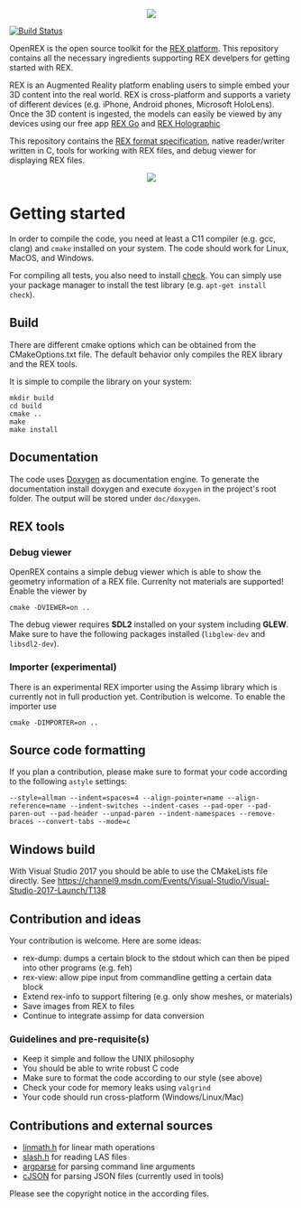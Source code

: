 <p align="center">
<img src="https://raw.githubusercontent.com/roboticeyes/openrex/master/doc/openrex.png"/>
</p>

[![Build Status](https://travis-ci.org/roboticeyes/openrex.svg?branch=master)](https://travis-ci.org/roboticeyes/openrex)

OpenREX is the open source toolkit for the <a href="https://rex.robotic-eyes.com">REX platform</a>. This repository
contains all the necessary ingredients supporting REX develpers for getting started with REX.

REX is an Augmented Reality platform enabling users to simple embed your 3D content into the real world. REX is
cross-platform and supports a variety of different devices (e.g. iPhone, Android phones, Microsoft HoloLens). Once the
3D content is ingested, the models can easily be viewed by any devices using our free app <a
href="https://www.robotic-eyes.com/download">REX Go</a> and <a href="https://www.robotic-eyes.com/download">REX Holographic</a>

This repository contains the <a href="https://github.com/roboticeyes/openrex/blob/master/doc/rex-spec-v1.md">REX format specification</a>,
native reader/writer written in C, tools for working with REX files, and debug viewer for displaying REX files.

<p align="center">
<img src="https://raw.githubusercontent.com/roboticeyes/openrex/master/doc/teaser.jpg" />
</p>

# Getting started

In order to compile the code, you need at least a C11 compiler (e.g. gcc, clang) and `cmake` installed on your system.
The code should work for Linux, MacOS, and Windows.

For compiling all tests, you also need to install [check](https://github.com/libcheck/check). You can simply use your
package manager to install the test library (e.g. `apt-get install check`).

## Build

There are different cmake options which can be obtained from the CMakeOptions.txt file. The default behavior only
compiles the REX library and the REX tools.

It is simple to compile the library on your system:

```
mkdir build
cd build
cmake ..
make
make install
```

## Documentation

The code uses <a href="http://www.stack.nl/~dimitri/doxygen/">Doxygen</a> as documentation engine. To generate the documentation install doxygen and execute `doxygen` in
the project's root folder. The output will be stored under `doc/doxygen`.

## REX tools

### Debug viewer

OpenREX contains a simple debug viewer which is able to show the geometry information of a REX file. Currenlty not materials
are supported! Enable the viewer by

```
cmake -DVIEWER=on ..
```

The debug viewer requires **SDL2** installed on your system including **GLEW**. Make sure to have the following packages installed (`libglew-dev` and `libsdl2-dev`).

### Importer (experimental)

There is an experimental REX importer using the Assimp library which is currently not in full production yet. Contribution
is welcome. To enable the importer use

```
cmake -DIMPORTER=on ..
```

## Source code formatting

If you plan a contribution, please make sure to format your code according to the following `astyle` settings:

```
--style=allman --indent=spaces=4 --align-pointer=name --align-reference=name --indent-switches --indent-cases --pad-oper --pad-paren-out --pad-header --unpad-paren --indent-namespaces --remove-braces --convert-tabs --mode=c
```

## Windows build

With Visual Studio 2017 you should be able to use the CMakeLists file directly.
See https://channel9.msdn.com/Events/Visual-Studio/Visual-Studio-2017-Launch/T138

## Contribution and ideas

Your contribution is welcome. Here are some ideas:

* rex-dump: dumps a certain block to the stdout which can then be piped into other programs (e.g. feh)
* rex-view: allow pipe input from commandline getting a certain data block
* Extend rex-info to support filtering (e.g. only show meshes, or materials)
* Save images from REX to files
* Continue to integrate assimp for data conversion

### Guidelines and pre-requisite(s)

* Keep it simple and follow the UNIX philosophy
* You should be able to write robust C code
* Make sure to format the code according to our style (see above)
* Check your code for memory leaks using `valgrind`
* Your code should run cross-platform (Windows/Linux/Mac)

## Contributions and external sources

* [linmath.h](https://github.com/datenwolf/linmath.h) for linear math operations
* [slash.h](https://bitbucket.org/busstop/helios) for reading LAS files
* [argparse](https://github.com/cofyc/argparse) for parsing command line arguments
* [cJSON](https://github.com/DaveGamble/cJSON) for parsing JSON files (currently used in tools)

Please see the copyright notice in the according files.
